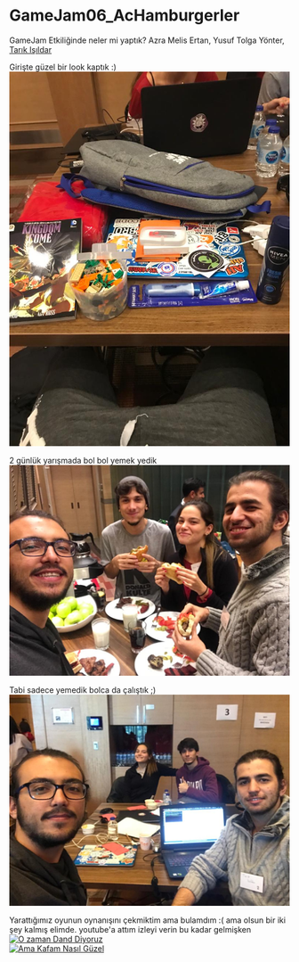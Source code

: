# GameJam06_AcHamburgerler
GameJam Etkiliğinde neler mi yaptık? Azra Melis Ertan, Yusuf Tolga Yönter, [Tarık Işıldar](https://github.com/tarikisildar)<br>

Girişte güzel bir look kaptık :)
<img src="https://github.com/HaaaToka/GameJam06_AcHamburgerler/blob/master/loot.jpg"><br>

2 günlük yarışmada bol bol yemek yedik
<img src="https://github.com/HaaaToka/GameJam06_AcHamburgerler/blob/master/geceMANGALatistirmasi.jpg"><br>

Tabi sadece yemedik bolca da çalıştık ;)
<img src="https://github.com/HaaaToka/GameJam06_AcHamburgerler/blob/master/takimcalisiyor.jpg"><br>

Yarattığımız oyunun oynanışını çekmiktim ama bulamdım :( ama olsun bir iki şey kalmış elimde. youtube'a attım izleyi verin bu kadar gelmişken
[![O zaman Dand Diyoruz](https://i9.ytimg.com/vi/CbpgHQcDKEI/mq3.jpg?sqp=CNC-rvgF&rs=AOn4CLB0Ng6J1iLErxKOzmhiDRhidUyWEg)](https://www.youtube.com/watch?v=4mmny5tB9hc)<br>
[![Ama Kafam Nasıl Güzel](https://i9.ytimg.com/vi/4mmny5tB9hc/mq1.jpg?sqp=CNC-rvgF&rs=AOn4CLBmPPvBtOBazPNgQaqPjqnxFAB8SA)](https://www.youtube.com/watch?v=4mmny5tB9hc)
